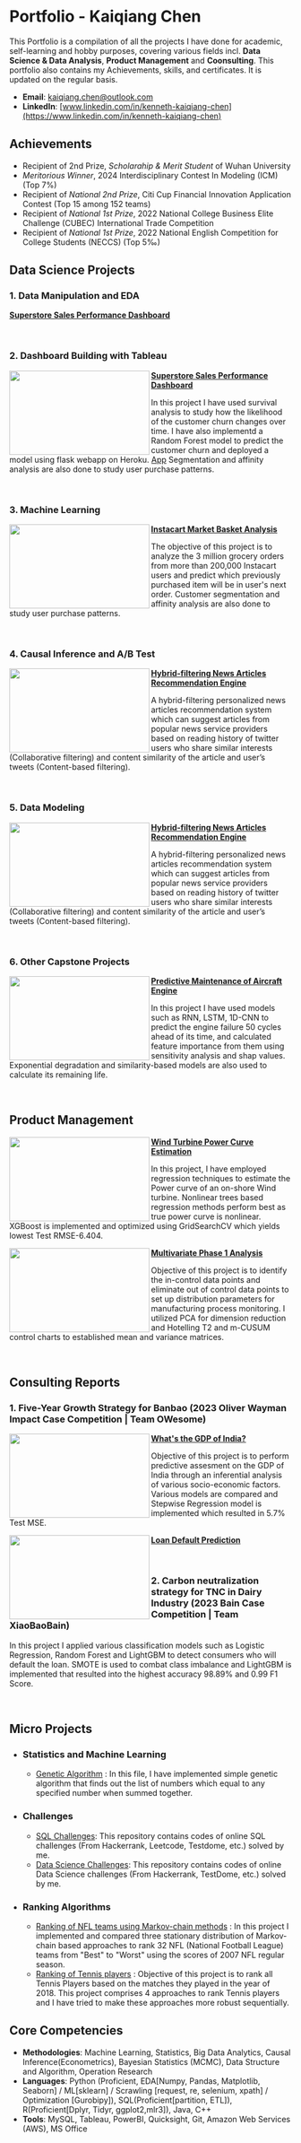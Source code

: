 # Portfolio - Kaiqiang Chen

This Portfolio is a compilation of all the projects I have done for academic, self-learning and hobby purposes, covering various fields incl. **Data Science & Data Analysis**, **Product Management** and **Coonsulting**. This portfolio also contains my Achievements, skills, and certificates. It is updated on the regular basis.

- **Email**: [kaiqiang.chen@outlook.com](kaiqiang.chen@outlook.com)
- **LinkedIn**: [www.linkedin.com/in/kenneth-kaiqiang-chen](https://www.linkedin.com/in/kenneth-kaiqiang-chen)

## Achievements

- Recipient of 2nd Prize, *Scholarahip & Merit Student* of Wuhan University
- *Meritorious Winner*, 2024 Interdisciplinary Contest In Modeling (ICM) (Top 7%)
- Recipient of *National 2nd Prize*, Citi Cup Financial Innovation Application Contest (Top 15 among 152 teams)
- Recipient of *National 1st Prize*, 2022 National College Business Elite Challenge (CUBEC) International Trade Competition
- Recipient of *National 1st Prize*, 2022 National English Competition for College Students (NECCS) (Top 5‰)

## Data Science Projects

### 1. Data Manipulation and EDA
**[Superstore Sales Performance Dashboard](https://public.tableau.com/views/SalesPerformanceDashboard_17224722585070/sheet0?:language=zh-CN&:sid=&:redirect=auth&:display_count=n&:origin=viz_share_link "Lick to open the dashboard website")**

<br />

### 2. Dashboard Building with Tableau

<img align="left" width="250" height="150" src="https://ck-obsidian.oss-cn-hangzhou.aliyuncs.com/Superstore.jpg"> **[Superstore Sales Performance Dashboard](https://public.tableau.com/views/SalesPerformanceDashboard_17224722585070/sheet0?:language=zh-CN&:sid=&:redirect=auth&:display_count=n&:origin=viz_share_link "Lick to open the dashboard website")**

In this project I have used survival analysis to study how the likelihood of the customer churn changes over time. I have also implementd a Random Forest model to predict the customer churn and deployed a model using flask webapp on Heroku. [App](https://churn-prediction-app.herokuapp.com/)
Segmentation and affinity analysis are also done to study user purchase patterns.

<br />

### 3. Machine Learning

<img align="left" width="250" height="150" src="https://github.com/archd3sai/Portfolio/blob/master/Images/instacart.jpeg"> **[Instacart Market Basket Analysis](https://github.com/archd3sai/Instacart-Market-Basket-Analysis)**

The objective of this project is to analyze the 3 million grocery orders from more than 200,000 Instacart users and predict which previously purchased item will be in user's next order. Customer segmentation and affinity analysis are also done to study user purchase patterns.

<br />

### 4. Causal Inference and A/B Test

<img align="left" width="250" height="150" src="https://github.com/archd3sai/Portfolio/blob/master/Images/1_cEaeMuTvINqIgyYQMSJWUA.jpeg"> **[Hybrid-filtering News Articles Recommendation Engine](https://github.com/archd3sai/News-Articles-Recommendation)**

A hybrid-filtering personalized news articles recommendation system which can suggest articles from popular news service providers based on reading history of twitter users who share similar interests (Collaborative filtering) and content similarity of the article and user’s tweets (Content-based filtering).

<br />

### 5. Data Modeling

<img align="left" width="250" height="150" src="https://github.com/archd3sai/Portfolio/blob/master/Images/1_cEaeMuTvINqIgyYQMSJWUA.jpeg"> **[Hybrid-filtering News Articles Recommendation Engine](https://github.com/archd3sai/News-Articles-Recommendation)**

A hybrid-filtering personalized news articles recommendation system which can suggest articles from popular news service providers based on reading history of twitter users who share similar interests (Collaborative filtering) and content similarity of the article and user’s tweets (Content-based filtering).

<br />

### 6. Other Capstone Projects

<img align="left" width="250" height="150" src="https://github.com/archd3sai/Portfolio/blob/master/Images/airplane.jpeg"> **[Predictive Maintenance of Aircraft Engine](https://github.com/archd3sai/Predictive-Maintenance-of-Aircraft-Engine)**

In this project I have used models such as RNN, LSTM, 1D-CNN to predict the engine failure 50 cycles ahead of its time, and calculated feature importance from them using sensitivity analysis and shap values. Exponential degradation and similarity-based models are also used to calculate its remaining life.

<br />

## Product Management

<img align="left" width="250" height="150" src="https://github.com/archd3sai/Portfolio/blob/master/Images/960x0.jpg"> **[Wind Turbine Power Curve Estimation](https://github.com/archd3sai/Wind-Turbine-Power-Curve-Estimation)**

In this project, I have employed regression techniques to estimate the Power curve of an on-shore Wind turbine. Nonlinear trees based regression methods perform best as true power curve is nonlinear. XGBoost is implemented and optimized using GridSearchCV which yields lowest Test RMSE-6.404.

<img align="left" width="250" height="150" src="https://github.com/archd3sai/Portfolio/blob/master/Images/phase1.jpg"> **[Multivariate Phase 1 Analysis](https://github.com/archd3sai/Multivariate-Phase-1-Analysis)**

Objective of this project is to identify the in-control data points and eliminate out of control data points to set up distribution parameters for manufacturing process monitoring. I utilized PCA for dimension reduction and Hotelling T2 and m-CUSUM control charts to established mean and variance matrices.

<br />

## Consulting Reports

### 1. Five-Year Growth Strategy for Banbao (2023 Oliver Wayman Impact Case Competition | Team OWesome)

<img align="left" width="250" height="150" src="https://github.com/archd3sai/Portfolio/blob/master/Images/gdp.jpg"> **[What&#39;s the GDP of India?](https://github.com/archd3sai/Predicting-GDP-of-India)**

Objective of this project is to perform predictive assesment on the GDP of India through an inferential analysis of various socio-economic factors. Various models are compared and Stepwise Regression model is implemented which resulted in 5.7% Test MSE.

<img align="left" width="250" height="150" src="https://github.com/archd3sai/Portfolio/blob/master/Images/loan.jpg"> **[Loan Default Prediction](https://github.com/archd3sai/Loan-Default-Prediction)**

<br />

### 2. Carbon neutralization strategy for TNC in Dairy Industry (2023 Bain Case Competition | Team XiaoBaoBain)
In this project I applied various classification models such as Logistic Regression, Random Forest and LightGBM to detect consumers who will default the loan. SMOTE is used to combat class imbalance and LightGBM is implemented that resulted into the highest accuracy 98.89% and 0.99 F1 Score.

<br />

## Micro Projects

- ### Statistics and Machine Learning

  - [Genetic Algorithm](https://github.com/archd3sai/Statistical-Methods/blob/master/genetic-algorithm.ipynb) : In this file, I have implemented simple genetic algorithm that finds out the list of numbers which equal to any specified number when summed together.
    
- ### Challenges

  - [SQL Challenges](https://github.com/archd3sai/SQL): This repository contains codes of online SQL challenges (From Hackerrank, Leetcode, Testdome, etc.) solved by me.
  - [Data Science Challenges](https://github.com/archd3sai/DS-Challenges): This repository contains codes of online Data Science challenges (From Hackerrank, TestDome, etc.) solved by me.
    
- ### Ranking Algorithms

  - [Ranking of NFL teams using Markov-chain methods](https://github.com/archd3sai/Ranking-of-NFL-Teams-using-Markov-method/blob/master/Ranking%20of%20NFL%20teams%20Report.pdf) : In this project I implemented and compared three stationary distribution of Markov-chain based approaches to rank 32 NFL (National Football League) teams from "Best" to "Worst" using the scores of 2007 NFL regular season.
  - [Ranking of Tennis players](https://github.com/archd3sai/Tennis-Players-Ranking/blob/master/TennisRanking.ipynb) : Objective of this project is to rank all Tennis Players based on the matches they played in the year of 2018. This project comprises 4 approaches to rank Tennis players and I have tried to make these approaches more robust sequentially.

## Core Competencies

- **Methodologies**: Machine Learning, Statistics, Big Data Analytics, Causal Inference(Econometrics), Bayesian Statistics (MCMC), Data Structure and Algorithm, Operation Research  
- **Languages**: Python (Proficient, EDA[Numpy, Pandas, Matplotlib, Seaborn] / ML[sklearn] / Scrawling [request, re, selenium, xpath] / Optimization [Gurobipy]), SQL(Proficient[partition, ETL]), R(Proficient[Dplyr, Tidyr, ggplot2,mlr3]), Java, C++
- **Tools**: MySQL, Tableau, PowerBI, Quicksight, Git, Amazon Web Services (AWS), MS Office


